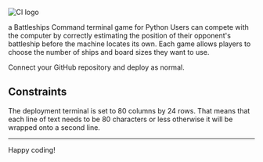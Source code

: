 ![CI logo](https://codeinstitute.s3.amazonaws.com/fullstack/ci_logo_small.png)

a Battleships Command terminal game for Python
Users can compete with the computer by correctly estimating the position of their opponent's battleship before the machine locates its own. Each game allows players to choose the number of ships and board sizes they want to use.

Connect your GitHub repository and deploy as normal.

## Constraints

The deployment terminal is set to 80 columns by 24 rows. That means that each line of text needs to be 80 characters or less otherwise it will be wrapped onto a second line.

-----
Happy coding!
